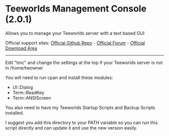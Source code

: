 # Teeworlds Management Console (2.0.1)
Allows you to manage your Teeworlds server with a text based GUI

Official support sites: [Official Github Repo](https://github.com/fstltna/TeeworldsManagement) - [Official Forum](https://gameplayer.club/index.php/downloads/category/13-teeworlds)  - [Official Download Area](https://gameplayer.club/index.php/downloads/category/13-teeworlds)

---

Edit "tmc" and change the settings at the top if your Teeworlds server is not in /home/twowner

You will need to run cpan and install these modules:

- UI::Dialog
- Term::ReadKey
- Term::ANSIScreen

You also need to have my Teeworlds Startup Scripts and Backup Scripts installed.

I suggest you add this directory to your PATH variable so you can run this script directly and can update it and use the new version easily.

